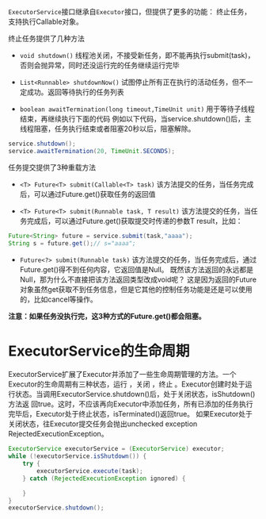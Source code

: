 `ExecutorService`接口继承自`Executor`接口，但提供了更多的功能：
终止任务，支持执行Callable对象。

终止任务提供了几种方法
* `void shutdown()`
线程池关闭，不接受新任务，即不能再执行submit(task)，否则会抛异常，同时还没运行完的任务继续运行完毕

* `List<Runnable> shutdownNow()`
试图停止所有正在执行的活动任务，但不一定成功。返回等待执行的任务列表

* `boolean awaitTermination(long timeout,TimeUnit unit)`
用于等待子线程结束，再继续执行下面的代码
例如以下代码，当service.shutdown()后，主线程阻塞，任务执行结束或者阻塞20秒以后，阻塞解除。
```java
service.shutdown();
service.awaitTermination(20, TimeUnit.SECONDS);
```

任务提交提供了3种重载方法
* `<T> Future<T> submit(Callable<T> task)`
该方法提交的任务，当任务完成后，可以通过Future.get()获取任务的返回值

* `<T> Future<T> submit(Runnable task, T result)`
该方法提交的任务，当任务完成后，可以通过Future.get()获取提交时传递的参数T result，比如：
```java
Future<String> future = service.submit(task,"aaaa");
String s = future.get();// s="aaaa";
```

* `Future<?> submit(Runnable task)`
该方法提交的任务，当任务完成后，通过Future.get()得不到任何内容，它返回值是Null。
既然该方法返回的永远都是Null，那为什么不直接把该方法返回类型改成void呢？
这是因为返回的Future对象虽然get获取不到任务信息，但是它其他的控制任务功能是还是可以使用的，比如cancel等操作。

**注意：如果任务没执行完，这3种方式的Future.get()都会阻塞。**

# ExecutorService的生命周期
ExecutorService扩展了Executor并添加了一些生命周期管理的方法。一个Executor的生命周期有三种状态，运行 ，关闭 ，终止 。Executor创建时处于运行状态。当调用ExecutorService.shutdown()后，处于关闭状态，isShutdown()方法返 回true。这时，不应该再向Executor中添加任务，所有已添加的任务执行完毕后，Executor处于终止状态，isTerminated()返回true。
如果Executor处于关闭状态，往Executor提交任务会抛出unchecked exception RejectedExecutionException。
```java
ExecutorService executorService = (ExecutorService) executor;
while (!executorService.isShutdown()) {
	try {
		executorService.execute(task);
	} catch (RejectedExecutionException ignored) {
		
	}
}
executorService.shutdown();
```


